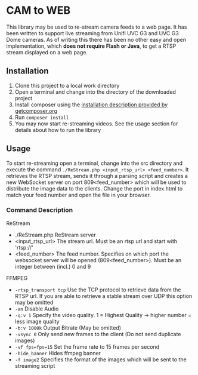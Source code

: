 # CAM to WEB

This library may be used to re-stream camera feeds to a web page. It has been written to support live streaming from Unifi UVC G3 and UVC G3 Dome cameras. As of writing this there has been no other easy and open implementation, which **does not require Flash or Java**, to get a RTSP stream displayed on a web page.



## Installation

1. Clone this project to a local work directory
2. Open a terminal and change into the directory of the downloaded project
3. Install composer using the [installation description provided by getcomposer.org](https://getcomposer.org/download/)
4. Run `composer install`
5. You may now start re-streaming videos. See the usage section for details about how to run the library



## Usage

 To start re-streaming open a terminal, change into the src directory and execute the command `./ReStream.php <input_rtsp_url> <feed_number>`. It retrieves the RTSP stream, sends it through a parsing script and creates a new WebSocket server on port 809<feed_number> which will be used to distribute the image data to the clients.
Change the port in index.html to match your feed number and open the file in your browser.



### Command Description

ReStream

* ./ReStream.php ReStream server
* <input_rtsp_url> The stream url. Must be an rtsp url and start with 'rtsp://'
* <feed_number> The feed number. Specifies on which port the websocket server will be opened (809<feed_number>). Must be an integer between (incl.) 0 and 9


FFMPEG

* `-rtsp_transport tcp` Use the TCP protocol to retrieve data from the RTSP url. If you are able to retrieve a stable stream over UDP this option may be omitted
* `-an` Disable Audio
* `-q:v 1` Specify the video quality. 1 = Highest Quality -> higher number = less image quality
* `-b:v 1000k` Output Bitrate (May be omitted)
* `-vsync 0` Only send new frames to the client (Do not send duplicate images)
* `-vf fps=fps=15` Set the frame rate to 15 frames per second
* `-hide_banner` Hides ffmpeg banner
* `-f image2` Specifies the format of the images which will be sent to the streaming script
